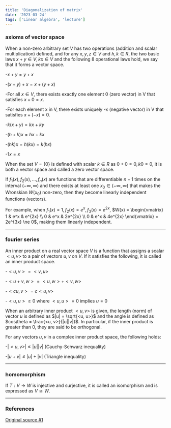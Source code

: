 ```yaml
---
title: 'Diagonalization of matrix'
date: '2023-03-24'
tags: ['Linear algebra', 'lecture']
---
```


### axioms of vector space

When a non-zero arbitrary set $V$ has two operations (addition and scalar multiplication) defined, and for any $x, y, z \in V$ and $h, k \in R$, the two basic laws $x + y \in V, kx \in V$ and the following 8 operational laws hold, we say that it forms a vector space.

-$x + y = y + x$

-$(x + y) + x = x + (y + x)$

-For all $x \in V$, there exists exactly one element 0 (zero vector) in V that satisfies $x + 0 = x$.

-For each element x in V, there exists uniquely -x (negative vector) in V that satisfies $x + (-x) = 0$.

-$k(x + y) = kx + ky$

-$(h + k)x = hx + kx$

-$(hk)x = h(kx) = k(hx)$

-$1x = x$

When the set $V = \{0\}$ is defined with scalar $k \in R$ as $0 + 0 = 0, k0 = 0$, it is both a vector space and called a zero vector space.

If $f_1(x), f_2(x), …, f_n(x)$ are functions that are differentiable $n-1$ times on the interval $(-\infty, \infty)$ and there exists at least one $x_0 \in (-\infty, \infty)$ that makes the Wronskian $W(x_0)$ non-zero, then they become linearly independent functions (vectors).

For example, when $f_1(x) = 1, f_2(x) = e^x, f_3(x) = e^{2x}$, $W(x) = \begin{vmatrix} 1 & e^x & e^{2x} \\ 0 & e^x & 2e^{2x} \\ 0 & e^x & 4e^{2x} \end{vmatrix} = 2e^{3x} \ne 0$, making them linearly independent.

---

### fourier series

An inner product on a real vector space $V$ is a function that assigns a scalar $<u, v>$ to a pair of vectors $u, v$ on $V$. If it satisfies the following, it is called an inner product space.

-$<u, v> = <v, u>$

-$<u+v, w> = <u, w> + <v, w>$

-$<cu, v> = c<u, v>$

-$<u, u> ≥ 0$ where $<u, u> = 0$ implies $u = 0$

When an arbitrary inner product $<u, v>$ is given, the length (norm) of vector $u$ is defined as $|u| = \sqrt{<u, u>}$ and the angle is defined as $cos\theta = \frac{<u, v>}{|u||v|}$. In particular, if the inner product is greater than 0, they are said to be orthogonal.

For any vectors $u, v$ in a complex inner product space, the following holds:

-$|<u, v>| ≤ |u||v|$ (Cauchy-Schwarz inequality)

-$|u+v| ≤ |u| + |v|$ (Triangle inequality)

---

### homomorphism

If $T : V \rightarrow W$ is injective and surjective, it is called an isomorphism and is expressed as $V \cong W$.

---

### References

[Original source #1](http://matrix.skku.ac.kr/2015-Album/BigBook-LinearAlgebra-2015.pdf)